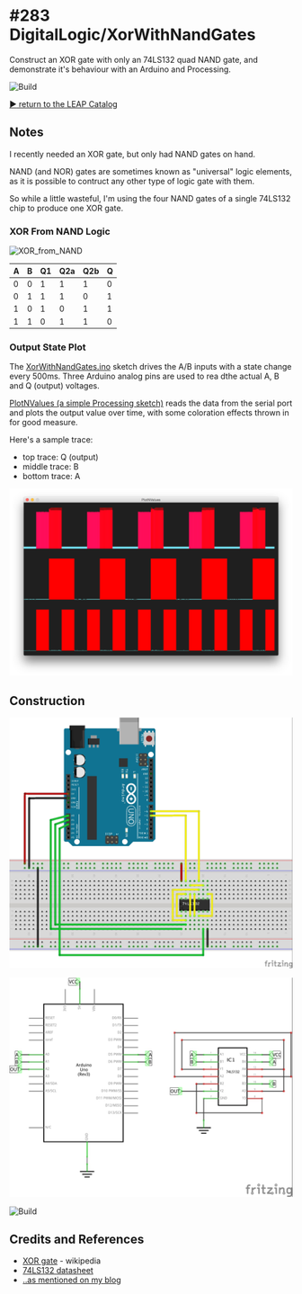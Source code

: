 # #283 DigitalLogic/XorWithNandGates

Construct an XOR gate with only an 74LS132 quad NAND gate, and demonstrate it's behaviour with an Arduino and Processing.

![Build](./assets/XorWithNandGates_build.jpg?raw=true)

[:arrow_forward: return to the LEAP Catalog](http://leap.tardate.com)

## Notes

I recently needed an XOR gate, but only had NAND gates on hand.

NAND (and NOR) gates are sometimes known as "universal" logic elements, as it is possible to contruct any other
type of logic gate with them.

So while a little wasteful, I'm using the four NAND gates of a single 74LS132 chip to produce one XOR gate.


### XOR From NAND Logic

![XOR_from_NAND](https://upload.wikimedia.org/wikipedia/commons/thumb/f/fa/XOR_from_NAND.svg/800px-XOR_from_NAND.svg.png)

|  A |  B | Q1 | Q2a | Q2b | Q |
|----|----|----|-----|-----|---|
|  0 |  0 |  1 |   1 |   1 | 0 |
|  0 |  1 |  1 |   1 |   0 | 1 |
|  1 |  0 |  1 |   0 |   1 | 1 |
|  1 |  1 |  0 |   1 |   1 | 0 |


### Output State Plot


The [XorWithNandGates.ino](./XorWithNandGates.ino) sketch drives the A/B inputs with a state change every 500ms.
Three Arduino analog pins are used to rea dthe actual A, B and Q (output) voltages.

[PlotNValues (a simple Processing sketch)](../../processing/PlotNValues) reads the data from the serial port and plots the output value over time, with some coloration effects thrown in for good measure.

Here's a sample trace:

* top trace: Q (output)
* middle trace: B
* bottom trace: A

![processing trace](./assets/processing_trace.png?raw=true)

## Construction

![Breadboard](./assets/XorWithNandGates_bb.jpg?raw=true)

![Schematic](./assets/XorWithNandGates_schematic.jpg?raw=true)

![Build](./assets/XorWithNandGates_build.jpg?raw=true)

## Credits and References
* [XOR gate](https://en.wikipedia.org/wiki/XOR_gate) - wikipedia
* [74LS132 datasheet](http://www.futurlec.com/74LS/74LS132.shtml)
* [..as mentioned on my blog](https://blog.tardate.com/2017/05/leap283-xor-with-nand-gates.html)

